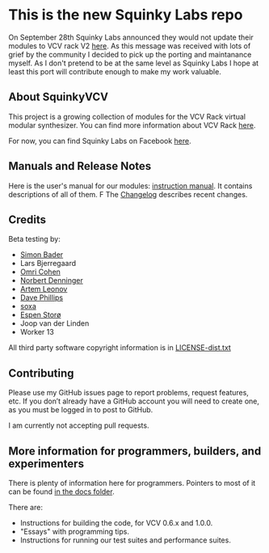 # This is the new Squinky Labs repo

On September 28th Squinky Labs announced they would not update their modules to VCV rack V2 [here](https://community.vcvrack.com/t/closing-the-squinky-lab/14194/33). As this message was received with lots of grief by the community I decided to pick up the porting and maintanance myself. As I don't pretend to be at the same level as Squinky Labs I hope at least this port will contribute enough to make my work valuable.

## About SquinkyVCV

This project is a growing collection of modules for the VCV Rack virtual modular synthesizer. You can find more information about VCV Rack [here](https://vcvrack.com/).

For now, you can find Squinky Labs on Facebook [here](https://www.facebook.com/SquinkyLabs).

## Manuals and Release Notes

Here is the user's manual for our modules: [instruction manual](./docs/booty-shifter.md). It contains descriptions of all of them.
F
The [Changelog](./CHANGELOG.md) describes recent changes.

## Credits

Beta testing by:

* [Simon Bader](https://www.instagram.com/circadiansound)
* Lars Bjerregaard
* [Omri Cohen](https://www.youtube.com/channel/UCuWKHSHTHMV_nVSeNH4gYAg)
* [Norbert Denninger](https://www.youtube.com/c/Wavesunlimited)
* [Artem Leonov](https://www.youtube.com/vcvrackideas)
* [Dave Phillips](https://www.youtube.com/channel/UC4Kw67XwyKACygelcd-D2-g)
* [soxa](https://soxsa.bandcamp.com)
* [Espen Storø](https://www.youtube.com/user/espenstoro)
* Joop van der Linden
* Worker 13

All third party software copyright information is in [LICENSE-dist.txt](./LICENSE-dist.txt)

## Contributing

Please use my GitHub issues page to report problems, request features, etc. If you don’t already have a GitHub account you will need to create one, as you must be logged in to post to GitHub.

I am currently not accepting pull requests.

## More information for programmers, builders, and experimenters

There is plenty of information here for programmers. Pointers to most of it can be found [in the docs folder](./docs/README.md).

There are:

* Instructions for building the code, for VCV 0.6.x and 1.0.0.
* "Essays" with programming tips.
* Instructions for running our test suites and performance suites.
